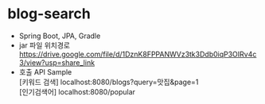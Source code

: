 # blog-search </br>
- Spring Boot, JPA, Gradle </br>
- jar 파일 위치경로 </br>
  https://drive.google.com/file/d/1DznK8FPPANWVz3tk3Ddb0iqP3OIRv4c3/view?usp=share_link
- 호출 API Sample </br>
[키워드 검색] localhost:8080/blogs?query=맛집&page=1 </br>
[인기검색어]  localhost:8080/popular
